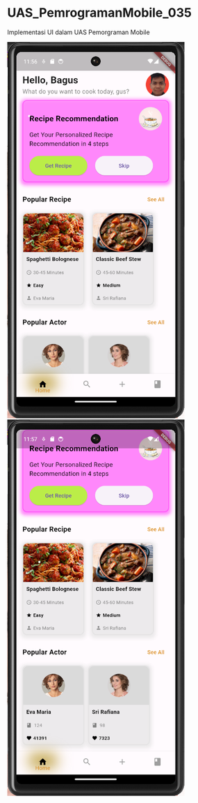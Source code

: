 # UAS_PemrogramanMobile_035

Implementasi UI dalam UAS Pemorgraman Mobile

![A POS application](src/ubah1.png)
![A POS application](src/ubah2.png)

